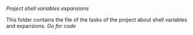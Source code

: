 *Project shell variables expansions*

This folder contains the file of the tasks of the project about shell  variables and expansions.
*Go for code*
